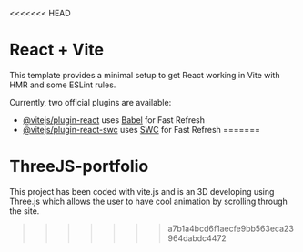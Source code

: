 <<<<<<< HEAD
# React + Vite

This template provides a minimal setup to get React working in Vite with HMR and some ESLint rules.

Currently, two official plugins are available:

- [@vitejs/plugin-react](https://github.com/vitejs/vite-plugin-react/blob/main/packages/plugin-react/README.md) uses [Babel](https://babeljs.io/) for Fast Refresh
- [@vitejs/plugin-react-swc](https://github.com/vitejs/vite-plugin-react-swc) uses [SWC](https://swc.rs/) for Fast Refresh
=======
# ThreeJS-portfolio
This project has been coded with vite.js and is an 3D developing using Three.js which allows the user to have cool animation by scrolling through the site.
>>>>>>> a7b1a4bcd6f1aecfe9bb563eca23964dabdc4472
